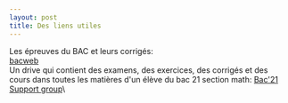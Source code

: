 ```yaml
---
layout: post
title: Des liens utiles
---
```

Les épreuves du BAC et leurs corrigés:\
[bacweb](http://www.bacweb.tn/)\
Un drive qui contient des examens, des exercices, des corrigés et des cours dans toutes les matières d'un élève du bac 21 section math:
[Bac'21 Support group](https://drive.google.com/drive/folders/1SVKblvNKhom0MYyRLHjEqsPW3fevdus9)\
